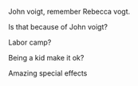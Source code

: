 
John voigt, remember Rebecca vogt. 

Is that because of John voigt?

Labor camp? 

Being a kid make it ok?

Amazing special effects